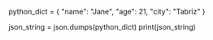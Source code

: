 python_dict = {
    "name": "Jane",
    "age": 21,
    "city": "Tabriz"
}

json_string = json.dumps(python_dict)
print(json_string)

